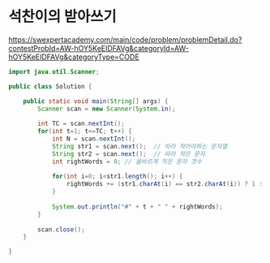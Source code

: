# 석찬이의 받아쓰기
https://swexpertacademy.com/main/code/problem/problemDetail.do?contestProbId=AW-hOY5KeEIDFAVg&categoryId=AW-hOY5KeEIDFAVg&categoryType=CODE

```java
import java.util.Scanner;

public class Solution {

	public static void main(String[] args) {
		Scanner scan = new Scanner(System.in);
		
		int TC = scan.nextInt();
		for(int t=1; t<=TC; t++) {
			int N = scan.nextInt();
			String str1 = scan.next();	// 따라 적어야하는 문자열
			String str2 = scan.next();	// 따라 적은 문자
			int rightWords = 0;	// 올바르게 적은 문자 갯수
			
			for(int i=0; i<str1.length(); i++) {
				rightWords += (str1.charAt(i) == str2.charAt(i)) ? 1 : 0;
			}
			
			System.out.println("#" + t + " " + rightWords);
		}
		
		scan.close();
	}

}

```
